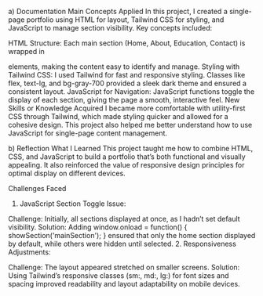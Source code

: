 a) Documentation
Main Concepts Applied
In this project, I created a single-page portfolio using HTML for layout, Tailwind CSS for styling, and JavaScript to manage section visibility. Key concepts included:

HTML Structure: Each main section (Home, About, Education, Contact) is wrapped in <div> elements, making the content easy to identify and manage.
Styling with Tailwind CSS: I used Tailwind for fast and responsive styling. Classes like flex, text-lg, and bg-gray-700 provided a sleek dark theme and ensured a consistent layout.
JavaScript for Navigation: JavaScript functions toggle the display of each section, giving the page a smooth, interactive feel.
New Skills or Knowledge Acquired
I became more comfortable with utility-first CSS through Tailwind, which made styling quicker and allowed for a cohesive design. This project also helped me better understand how to use JavaScript for single-page content management.

b) Reflection
What I Learned
This project taught me how to combine HTML, CSS, and JavaScript to build a portfolio that’s both functional and visually appealing. It also reinforced the value of responsive design principles for optimal display on different devices.

Challenges Faced
1. JavaScript Section Toggle Issue:

Challenge: Initially, all sections displayed at once, as I hadn’t set default visibility.
Solution: Adding window.onload = function() { showSection('mainSection'); } ensured that only the home section displayed by default, while others were hidden until selected.
2. Responsiveness Adjustments:

Challenge: The layout appeared stretched on smaller screens.
Solution: Using Tailwind’s responsive classes (sm:, md:, lg:) for font sizes and spacing improved readability and layout adaptability on mobile devices.